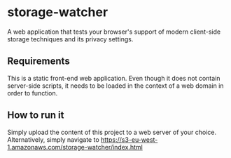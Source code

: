 # storage-watcher
A web application that tests your browser's support of modern client-side storage techniques and its privacy settings.

## Requirements
This is a static front-end web application. Even though it does not contain server-side scripts, it needs to be loaded in the context of a web domain in order to function.

## How to run it
Simply upload the content of this project to a web server of your choice.
Alternatively, simply navigate to https://s3-eu-west-1.amazonaws.com/storage-watcher/index.html

